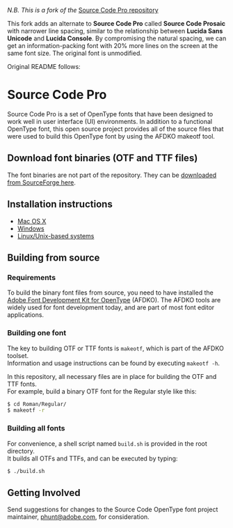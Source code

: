 _N.B. This is a fork of the_ [Source Code Pro repository](https://github.com/adobe/source-code-pro)

This fork adds an alternate to **Source Code Pro** called **Source Code Prosaic**
with narrower line spacing, similar to the relationship between **Lucida Sans
Unicode** and **Lucida Console**.  By compromising the natural spacing, we can get
an information-packing font with 20% more lines on the screen at the same font
size.  The original font is unmodified.

Original README follows:

# Source Code Pro

Source Code Pro is a set of OpenType fonts that have been designed to work well
in user interface (UI) environments. In addition to a functional OpenType font, this open
source project provides all of the source files that were used to build this OpenType font
by using the AFDKO makeotf tool.

## Download font binaries (OTF and TTF files)

The font binaries are not part of the repository. They can be
[downloaded from SourceForge here](https://sourceforge.net/projects/sourcecodepro.adobe/files/).

## Installation instructions

* [Mac OS X](http://support.apple.com/kb/HT2509)
* [Windows](http://windows.microsoft.com/en-us/windows-vista/install-or-uninstall-fonts)
* [Linux/Unix-based systems](https://github.com/adobe/source-code-pro/issues/17#issuecomment-8967116)

## Building from source

### Requirements

To build the binary font files from source, you need to have installed the
[Adobe Font Development Kit for OpenType](http://www.adobe.com/devnet/opentype/afdko.html) (AFDKO). The AFDKO
tools are widely used for font development today, and are part of most font
editor applications.

### Building one font

The key to building OTF or TTF fonts is `makeotf`, which is part of the AFDKO toolset.  
Information and usage instructions can be found by executing `makeotf -h`.

In this repository, all necessary files are in place for building the OTF and TTF fonts.  
For example, build a binary OTF font for the Regular style like this:

```sh
$ cd Roman/Regular/
$ makeotf -r
```

### Building all fonts

For convenience, a shell script named `build.sh` is provided in the root directory.  
It builds all OTFs and TTFs, and can be executed by typing:

```sh
$ ./build.sh
```

## Getting Involved

Send suggestions for changes to the Source Code OpenType font project maintainer,
phunt@adobe.com, for consideration.




